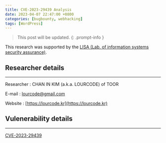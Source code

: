 ```yaml
---
title: CVE-2023-29439 Analysis
date: 2023-04-07 22:47:00 +0800
categories: [bugbounty, webhacking]
tags: [WordPress]
---
```


> This post will be updated.
{: .prompt-info }

This research was supported by the [LISA (Lab. of information systems
security assurance)](https://www.schlisa.com/).

## Researcher details
---

Researcher : CHAN IN KIM (a.k.a. LOURCODE) of TOOR

E-mail : lourcode@gmail.com

Website : [https://lourcode.kr](https://lourcode.kr)

## Vulenerability details
---

[CVE-2023-29439](https://cve.mitre.org/cgi-bin/cvename.cgi?name=CVE-2023-29439)